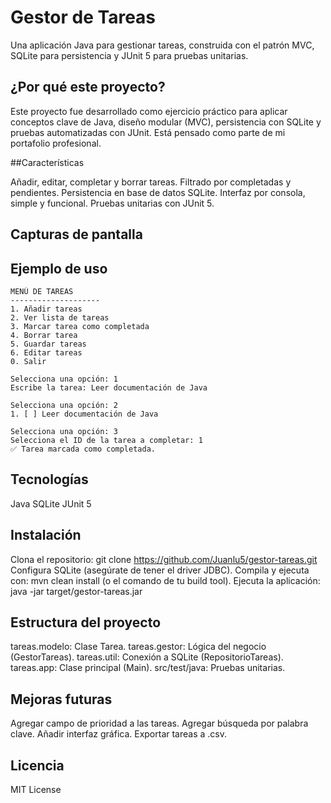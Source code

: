 # Gestor de Tareas
Una aplicación Java para gestionar tareas, construida con el patrón MVC, SQLite para persistencia y JUnit 5 para pruebas unitarias.

## ¿Por qué este proyecto?

Este proyecto fue desarrollado como ejercicio práctico para aplicar conceptos clave de Java, diseño modular (MVC), persistencia con SQLite y pruebas automatizadas con JUnit. Está pensado como parte de mi portafolio profesional.

##Características

Añadir, editar, completar y borrar tareas.
Filtrado por completadas y pendientes.
Persistencia en base de datos SQLite.
Interfaz por consola, simple y funcional.
Pruebas unitarias con JUnit 5.

## Capturas de pantalla


## Ejemplo de uso

```text
MENÚ DE TAREAS
--------------------
1. Añadir tareas
2. Ver lista de tareas
3. Marcar tarea como completada
4. Borrar tarea
5. Guardar tareas
6. Editar tareas
0. Salir

Selecciona una opción: 1
Escribe la tarea: Leer documentación de Java

Selecciona una opción: 2
1. [ ] Leer documentación de Java

Selecciona una opción: 3
Selecciona el ID de la tarea a completar: 1
✅ Tarea marcada como completada.
```

## Tecnologías

Java
SQLite
JUnit 5

## Instalación

Clona el repositorio: git clone https://github.com/Juanlu5/gestor-tareas.git
Configura SQLite (asegúrate de tener el driver JDBC).
Compila y ejecuta con: mvn clean install (o el comando de tu build tool).
Ejecuta la aplicación: java -jar target/gestor-tareas.jar

## Estructura del proyecto

tareas.modelo: Clase Tarea.
tareas.gestor: Lógica del negocio (GestorTareas).
tareas.util: Conexión a SQLite (RepositorioTareas).
tareas.app: Clase principal (Main).
src/test/java: Pruebas unitarias.

## Mejoras futuras

Agregar campo de prioridad a las tareas.
Agregar búsqueda por palabra clave.
Añadir interfaz gráfica.
Exportar tareas a .csv.

## Licencia
MIT License

